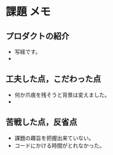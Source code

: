 # 課題 メモ
## プロダクトの紹介 
- 写経です。
- 
## 工夫した点，こだわった点
 - 何か爪痕を残そうと背景は変えました。
 - 
## 苦戦した点，反省点
 - 課題の趣旨を把握出来ていない。
 - コードにかける時間がとれなかった。
